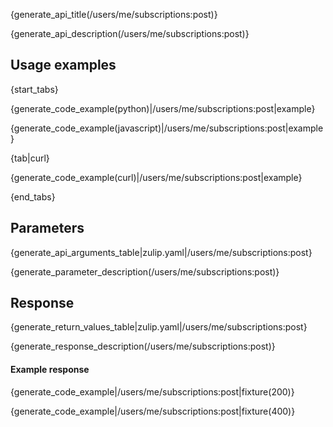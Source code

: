 {generate_api_title(/users/me/subscriptions:post)}

{generate_api_description(/users/me/subscriptions:post)}

## Usage examples

{start_tabs}

{generate_code_example(python)|/users/me/subscriptions:post|example}

{generate_code_example(javascript)|/users/me/subscriptions:post|example}

{tab|curl}

{generate_code_example(curl)|/users/me/subscriptions:post|example}

{end_tabs}

## Parameters

{generate_api_arguments_table|zulip.yaml|/users/me/subscriptions:post}

{generate_parameter_description(/users/me/subscriptions:post)}

## Response

{generate_return_values_table|zulip.yaml|/users/me/subscriptions:post}

{generate_response_description(/users/me/subscriptions:post)}

#### Example response

{generate_code_example|/users/me/subscriptions:post|fixture(200)}

{generate_code_example|/users/me/subscriptions:post|fixture(400)}
